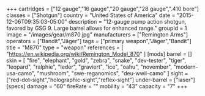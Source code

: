 +++
cartridges = ["12 gauge","16 gauge","20 gauge","28 gauge",".410 bore"]
classes = ["Shotgun"]
country = "United States of America"
date = "2015-12-06T09:35:03-05:00"
description = "12-gauge pump action shotgun, favored by GSG 9. Large barrel allows for enhanced range."
groupId = 1
image = "/images/gear/m870.jpg"
manufacturers = ["Remington Arms"]
operators = ["Bandit","Jäger"]
tags = ["primary weapon","Jäger","Bandit"]
title = "M870"
type = "weapon"
references = [
  "https://en.wikipedia.org/wiki/Remington_Model_870"
]
[mods]
  barrel = []
  skin = [
    "fire",
    "elephant",
    "gold",
    "zebra",
    "snake",
    "dev-tester",
    "tiger",
    "leopard",
    "ralphie",
    "leder",
    "graviert",
    "ice",
    "oahu",
    "november",
    "modern-usa-camo",
    "mushroom",
    "swe-reganomics",
    "deu-wwii-camo"
  ]
  sight = ["red-dot-sight","holographic-sight","reflex-sight"]
  under-barrel = ["laser"]
[specs]
  damage = "60"
  fireRate = ""
  mobility = "43"
  capacity = "7"
+++
